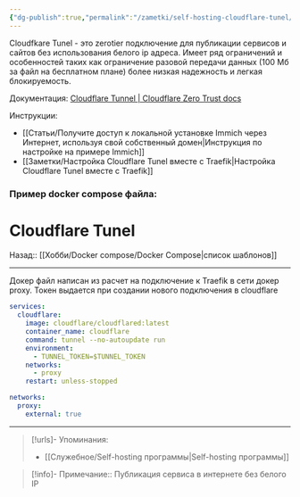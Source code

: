```yaml
---
{"dg-publish":true,"permalink":"/zametki/self-hosting-cloudflare-tunel/","created":"2024-08-18 01:15","updated":"2024-09-24T23:02:28+03:00"}
---
```


Cloudfkare Tunel - это zerotier подключение для публикации сервисов и сайтов без использования белого ip адреса. Имеет ряд ограничений и особенностей таких как ограничение разовой передачи данных (100 Мб за файл на бесплатном плане) более низкая надежность и легкая блокируемость.

Документация: [Cloudflare Tunnel | Cloudflare Zero Trust docs](https://developers.cloudflare.com/cloudflare-one/connections/connect-networks/)

Инструкции:
- [[Статьи/Получите доступ к локальной установке Immich через Интернет, используя свой собственный домен\|Инструкция по настройке на примере Immich]]
- [[Заметки/Настройка Cloudflare Tunel вместе с Traefik\|Настройка Cloudflare Tunel вместе с Traefik]]
### Пример docker compose файла:

<div class="transclusion internal-embed is-loaded"><div class="markdown-embed">

<div class="markdown-embed-title">

# Cloudflare Tunel

</div>



Назад:: [[Хобби/Docker compose/Docker Compose\|список шаблонов]]

---
Докер файл написан из расчет на подключение к Traefik в сети докер proxy. Токен выдается при создании нового подключения в cloudflare

```yaml
services:
  cloudflare:
    image: cloudflare/cloudflared:latest
    container_name: cloudflare
    command: tunnel --no-autoupdate run
    environment:
      - TUNNEL_TOKEN=$TUNNEL_TOKEN
    networks:
      - proxy
    restart: unless-stopped

networks:
  proxy:
    external: true
```



</div></div>


---
> [!urls]- Упоминания:
> - [[Служебное/Self-hosting программы\|Self-hosting программы]]

> [!info]-
> Примечание:: Публикация сервиса в интернете без белого IP
